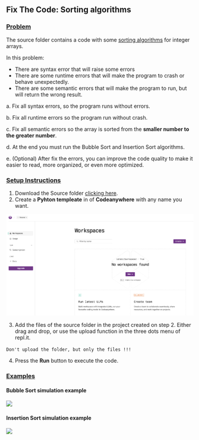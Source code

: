 ## Fix The Code: Sorting algorithms

### <u>Problem</u>

The source folder contains a code with some [sorting algorithms](https://en.wikipedia.org/wiki/Sorting_algorithm) for integer arrays.

In this problem:
- There are syntax error that will raise some errors
- There are some runtime errors that will make the program to crash or behave unexpectedly.
- There are some semantic errors that will make the program to run, but will return the wrong result.

a. Fix all syntax errors, so the program runs without errors.

b. Fix all runtime errors so the program run without crash.

c. Fix all semantic errors so the array is sorted from the **smaller number to the greater number**.

d. At the end you must run the Bubble Sort and Insertion Sort algorithms.

e. (Optional) After fix the errors, you can improve the code quality to make it easier to read, more organized, or even more optimized.


### <u>Setup Instructions</u>

1. Download the Source folder [clicking here](https://github.com/edupinhata/codeInterview/raw/main/Problems/FixTheCode/FTC_1_sorting-algorithms/python/source.zip).
2. Create a **Pyhton templeate** in  of **Codeanywhere** with any name you want.

![Create_codeanywhere](https://github.com/edupinhata/codeInterview/blob/main/Problems/FixTheCode/FTC_1_sorting-algorithms/images/codeanywhere_create.png)

3. Add the files of the source folder in the project created on step 2. Either drag and drop, or use the upload function in the three dots menu of repl.it. 
  
`Don't upload the folder, but only the files !!!`

4. Press the **Run** button to execute the code.


### <u>Examples</u>

#### Bubble Sort simulation example

![](https://upload.wikimedia.org/wikipedia/commons/c/c8/Bubble-sort-example-300px.gif)

#### Insertion Sort simulation example

![](https://upload.wikimedia.org/wikipedia/commons/0/0f/Insertion-sort-example-300px.gif)